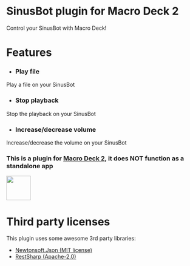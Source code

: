 # SinusBot plugin for Macro Deck 2
Control your SinusBot with Macro Deck!

# Features
- ### Play file
Play a file on your SinusBot
- ### Stop playback
Stop the playback on your SinusBot
- ### Increase/decrease volume
Increase/decrease the volume on your SinusBot

### This is a plugin for [Macro Deck 2](https://github.com/SuchByte/Macro-Deck), it does NOT function as a standalone app
<img height="64px" src="https://macrodeck.org/images/works_with_macrodeck2.png" />


# Third party licenses
This plugin uses some awesome 3rd party libraries:
- [Newtonsoft.Json (MIT license)](https://www.newtonsoft.com/json)
- [RestSharp (Apache-2.0)](https://restsharp.dev/)
